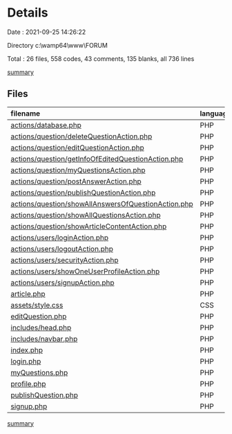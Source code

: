 # Details

Date : 2021-09-25 14:26:22

Directory c:\wamp64\www\FORUM

Total : 26 files,  558 codes, 43 comments, 135 blanks, all 736 lines

[summary](results.md)

## Files
| filename | language | code | comment | blank | total |
| :--- | :--- | ---: | ---: | ---: | ---: |
| [actions/database.php](/actions/database.php) | PHP | 6 | 0 | 2 | 8 |
| [actions/question/deleteQuestionAction.php](/actions/question/deleteQuestionAction.php) | PHP | 22 | 0 | 9 | 31 |
| [actions/question/editQuestionAction.php](/actions/question/editQuestionAction.php) | PHP | 14 | 5 | 5 | 24 |
| [actions/question/getInfoOfEditedQuestionAction.php](/actions/question/getInfoOfEditedQuestionAction.php) | PHP | 25 | 3 | 7 | 35 |
| [actions/question/myQuestionsAction.php](/actions/question/myQuestionsAction.php) | PHP | 4 | 0 | 2 | 6 |
| [actions/question/postAnswerAction.php](/actions/question/postAnswerAction.php) | PHP | 9 | 0 | 3 | 12 |
| [actions/question/publishQuestionAction.php](/actions/question/publishQuestionAction.php) | PHP | 27 | 4 | 5 | 36 |
| [actions/question/showAllAnswersOfQuestionAction.php](/actions/question/showAllAnswersOfQuestionAction.php) | PHP | 4 | 0 | 2 | 6 |
| [actions/question/showAllQuestionsAction.php](/actions/question/showAllQuestionsAction.php) | PHP | 9 | 4 | 7 | 20 |
| [actions/question/showArticleContentAction.php](/actions/question/showArticleContentAction.php) | PHP | 18 | 7 | 6 | 31 |
| [actions/users/loginAction.php](/actions/users/loginAction.php) | PHP | 29 | 7 | 12 | 48 |
| [actions/users/logoutAction.php](/actions/users/logoutAction.php) | PHP | 5 | 0 | 1 | 6 |
| [actions/users/securityAction.php](/actions/users/securityAction.php) | PHP | 5 | 0 | 2 | 7 |
| [actions/users/showOneUserProfileAction.php](/actions/users/showOneUserProfileAction.php) | PHP | 2 | 0 | 2 | 4 |
| [actions/users/signupAction.php](/actions/users/signupAction.php) | PHP | 31 | 10 | 12 | 53 |
| [article.php](/article.php) | PHP | 62 | 0 | 9 | 71 |
| [assets/style.css](/assets/style.css) | CSS | 0 | 0 | 1 | 1 |
| [editQuestion.php](/editQuestion.php) | PHP | 45 | 0 | 10 | 55 |
| [includes/head.php](/includes/head.php) | PHP | 10 | 0 | 0 | 10 |
| [includes/navbar.php](/includes/navbar.php) | PHP | 39 | 0 | 1 | 40 |
| [index.php](/index.php) | PHP | 41 | 0 | 12 | 53 |
| [login.php](/login.php) | PHP | 26 | 0 | 5 | 31 |
| [myQuestions.php](/myQuestions.php) | PHP | 34 | 3 | 6 | 43 |
| [profile.php](/profile.php) | PHP | 21 | 0 | 4 | 25 |
| [publishQuestion.php](/publishQuestion.php) | PHP | 34 | 0 | 5 | 39 |
| [signup.php](/signup.php) | PHP | 36 | 0 | 5 | 41 |

[summary](results.md)